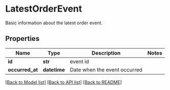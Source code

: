 # LatestOrderEvent

Basic information about the latest order event.
## Properties
Name | Type | Description | Notes
------------ | ------------- | ------------- | -------------
**id** | **str** | event id | 
**occurred_at** | **datetime** | Date when the event occurred | 

[[Back to Model list]](../README.md#documentation-for-models) [[Back to API list]](../README.md#documentation-for-api-endpoints) [[Back to README]](../README.md)


